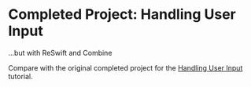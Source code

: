 # Completed Project: Handling User Input

...but with ReSwift and Combine

Compare with the original completed project for the [Handling User Input](https://developer.apple.com/tutorials/swiftui/handling-user-input) tutorial.
